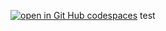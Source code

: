[![open in Git Hub codespaces](https://github.com/codespaces/badge.svg)](https://github.com/codspaces.new/rajuchindia/assignment1)
test

